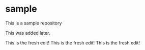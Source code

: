 # sample
This is a sample repository

This was added later.

 This is the fresh edit!
 This is the fresh edit!
 This is the fresh edit!